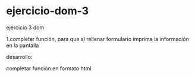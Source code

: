 # ejercicio-dom-3

ejercicio 3 dom

1.completar función, para que al rellenar formulario imprima la información en la pantalla

desarrollo:

completar función en formato html


